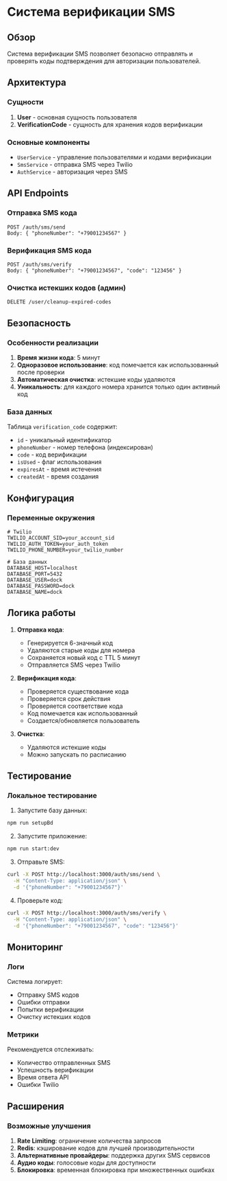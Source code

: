 # Система верификации SMS

## Обзор

Система верификации SMS позволяет безопасно отправлять и проверять коды подтверждения для авторизации пользователей.

## Архитектура

### Сущности

1. **User** - основная сущность пользователя
2. **VerificationCode** - сущность для хранения кодов верификации

### Основные компоненты

- `UserService` - управление пользователями и кодами верификации
- `SmsService` - отправка SMS через Twilio
- `AuthService` - авторизация через SMS

## API Endpoints

### Отправка SMS кода
```
POST /auth/sms/send
Body: { "phoneNumber": "+79001234567" }
```

### Верификация SMS кода
```
POST /auth/sms/verify
Body: { "phoneNumber": "+79001234567", "code": "123456" }
```

### Очистка истекших кодов (админ)
```
DELETE /user/cleanup-expired-codes
```

## Безопасность

### Особенности реализации

1. **Время жизни кода**: 5 минут
2. **Одноразовое использование**: код помечается как использованный после проверки
3. **Автоматическая очистка**: истекшие коды удаляются
4. **Уникальность**: для каждого номера хранится только один активный код

### База данных

Таблица `verification_code` содержит:
- `id` - уникальный идентификатор
- `phoneNumber` - номер телефона (индексирован)
- `code` - код верификации
- `isUsed` - флаг использования
- `expiresAt` - время истечения
- `createdAt` - время создания

## Конфигурация

### Переменные окружения

```env
# Twilio
TWILIO_ACCOUNT_SID=your_account_sid
TWILIO_AUTH_TOKEN=your_auth_token
TWILIO_PHONE_NUMBER=your_twilio_number

# База данных
DATABASE_HOST=localhost
DATABASE_PORT=5432
DATABASE_USER=dock
DATABASE_PASSWORD=dock
DATABASE_NAME=dock
```

## Логика работы

1. **Отправка кода**:
   - Генерируется 6-значный код
   - Удаляются старые коды для номера
   - Сохраняется новый код с TTL 5 минут
   - Отправляется SMS через Twilio

2. **Верификация кода**:
   - Проверяется существование кода
   - Проверяется срок действия
   - Проверяется соответствие кода
   - Код помечается как использованный
   - Создается/обновляется пользователь

3. **Очистка**:
   - Удаляются истекшие коды
   - Можно запускать по расписанию

## Тестирование

### Локальное тестирование

1. Запустите базу данных:
```bash
npm run setupBd
```

2. Запустите приложение:
```bash
npm run start:dev
```

3. Отправьте SMS:
```bash
curl -X POST http://localhost:3000/auth/sms/send \
  -H "Content-Type: application/json" \
  -d '{"phoneNumber": "+79001234567"}'
```

4. Проверьте код:
```bash
curl -X POST http://localhost:3000/auth/sms/verify \
  -H "Content-Type: application/json" \
  -d '{"phoneNumber": "+79001234567", "code": "123456"}'
```

## Мониторинг

### Логи

Система логирует:
- Отправку SMS кодов
- Ошибки отправки
- Попытки верификации
- Очистку истекших кодов

### Метрики

Рекомендуется отслеживать:
- Количество отправленных SMS
- Успешность верификации
- Время ответа API
- Ошибки Twilio

## Расширения

### Возможные улучшения

1. **Rate Limiting**: ограничение количества запросов
2. **Redis**: кэширование кодов для лучшей производительности
3. **Альтернативные провайдеры**: поддержка других SMS сервисов
4. **Аудио коды**: голосовые коды для доступности
5. **Блокировка**: временная блокировка при множественных ошибках 